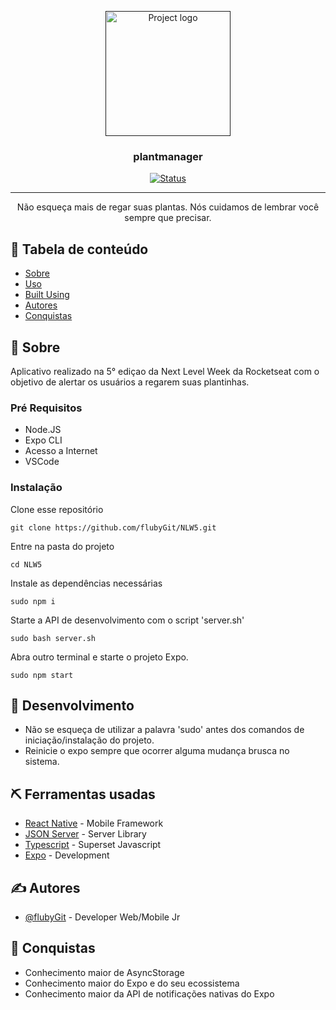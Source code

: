 <p align="center">
  <a href="" rel="noopener">
 <img width=200px height=200px src="https://i.imgur.com/6wj0hh6.jpg" alt="Project logo"></a>
</p>

<h3 align="center">plantmanager</h3>

<div align="center">

[![Status](https://img.shields.io/badge/status-active-success.svg)]()

</div>

---

<p align="center"> Não esqueça mais de regar suas plantas. Nós cuidamos de lembrar você
sempre que precisar.
    <br>
</p>

## 📝 Tabela de conteúdo

- [Sobre](#about)
- [Uso](#usage)
- [Built Using](#built_using)
- [Autores](#authors)
- [Conquistas](#acknowledgement)

## 🧐 Sobre <a name = "about"></a>

Aplicativo realizado na 5° ediçao da Next Level Week da Rocketseat com o objetivo de alertar os usuários a regarem suas plantinhas.

### Pré Requisitos

- Node.JS
- Expo CLI
- Acesso a Internet
- VSCode

### Instalação

Clone esse repositório

```
git clone https://github.com/flubyGit/NLW5.git
```

Entre na pasta do projeto

```
cd NLW5
```

Instale as dependências necessárias

```
sudo npm i
```

Starte a API de desenvolvimento com o script 'server.sh'

```
sudo bash server.sh
```

Abra outro terminal e starte o projeto Expo.

```
sudo npm start
```

## 🚀 Desenvolvimento <a name = "deployment"></a>

- Não se esqueça de utilizar a palavra 'sudo' antes dos comandos de iniciação/instalação do projeto.
- Reinicie o expo sempre que ocorrer alguma mudança brusca no sistema.

## ⛏️ Ferramentas usadas <a name = "built_using"></a>

- [React Native](https://reactnative.dev/) - Mobile Framework
- [JSON Server](https://github.com/typicode/json-server) - Server Library
- [Typescript](https://www.typescriptlang.org/) - Superset Javascript
- [Expo](https://expo.io/) - Development

## ✍️ Autores <a name = "authors"></a>

- [@flubyGit](https://github.com/kylelobo) - Developer Web/Mobile Jr

## 🎉 Conquistas <a name = "acknowledgement"></a>

- Conhecimento maior de AsyncStorage
- Conhecimento maior do Expo e do seu ecossistema
- Conhecimento maior da API de notificações nativas do Expo
